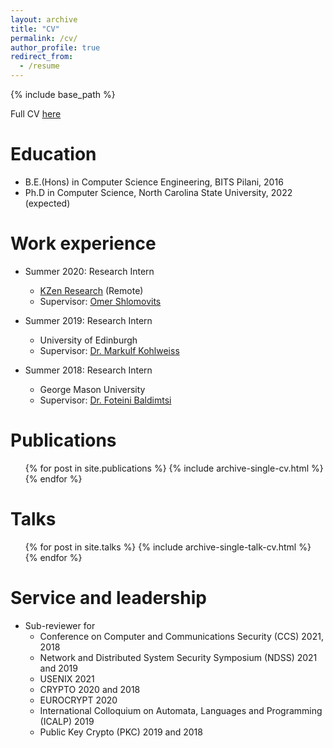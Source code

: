 ```yaml
---
layout: archive
title: "CV"
permalink: /cv/
author_profile: true
redirect_from:
  - /resume
---
```


{% include base_path %}

Full CV [here](/files/resume.pdf)

Education
======
* B.E.(Hons) in Computer Science Engineering, BITS Pilani, 2016
* Ph.D in Computer Science, North Carolina State University, 2022 (expected)

Work experience
======
* Summer 2020: Research Intern
  * [KZen Research](https://www.zengo.com/research/) (Remote)
  * Supervisor: [Omer Shlomovits](https://www.omershlomovits.com/)

* Summer 2019: Research Intern
  * University of Edinburgh
  * Supervisor: [Dr. Markulf Kohlweiss](https://homepages.inf.ed.ac.uk/mkohlwei/)

* Summer 2018: Research Intern
  * George Mason University
  * Supervisor: [Dr. Foteini Baldimtsi](https://www.baldimtsi.com/)




Publications
======
<ul>{% for post in site.publications %}
{% include archive-single-cv.html %}
{% endfor %}</ul>

Talks
======
  <ul>{% for post in site.talks %}
    {% include archive-single-talk-cv.html %}
  {% endfor %}</ul>


Service and leadership
======
* Sub-reviewer for
  * Conference on Computer and Communications Security (CCS) 2021, 2018
  * Network and Distributed System Security Symposium (NDSS) 2021 and 2019
  * USENIX 2021
  * CRYPTO 2020 and 2018
  * EUROCRYPT 2020
  * International Colloquium on Automata, Languages and Programming (ICALP) 2019
  * Public Key Crypto (PKC) 2019 and 2018
